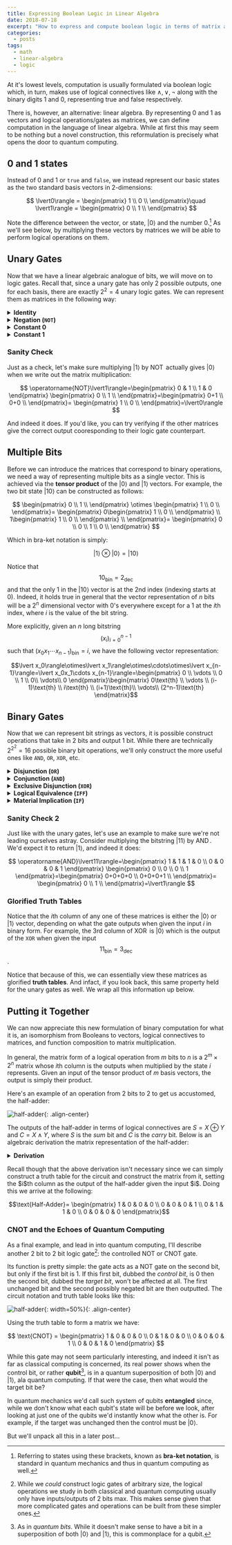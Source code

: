 ```yaml
---
title: Expressing Boolean Logic in Linear Algebra
date: 2018-07-18
excerpt: "How to express and compute boolean logic in terms of matrix algebra."
categories:
  - posts
tags: 
  - math
  - linear-algebra
  - logic
---
```


At it's lowest levels, computation is usually formulated via boolean logic which, in turn, makes use of logical connectives like $\wedge,\vee, \neg$ along with the binary digits $1$ and $0$, representing true and false respectively.

There is, however, an alternative: linear algebra. By representing $0$ and $1$ as vectors and logical operations/gates as matrices, we can define computation in the language of linear algebra. While at first this may seem to be nothing but a novel construction, this reformulation is precisely what opens the door to quantum computing.

## 0 and 1 states
Instead of $0$ and $1$ or `true` and `false`, we instead represent our basic states as the two standard basis vectors in 2-dimensions:

$$
  \lvert0\rangle = \begin{pmatrix}
                  1 \\
                  0 \\
                \end{pmatrix}\quad
  \lvert1\rangle = \begin{pmatrix}
                  0 \\
                  1 \\
                \end{pmatrix}
$$

Note the difference between the vector, or state, $\lvert0\rangle$ and the number $0$.[^f1] As we'll see below, by multiplying these vectors by matrices we will be able to perform logical operations on them.

## Unary Gates
Now that we have a linear algebraic analogue of bits, we will move on to logic gates. Recall that, since a unary gate has only $2$ possible outputs, one for each basis, there are exactly $2^2=4$ unary logic gates. We can represent them as matrices in the following way:

<!-- #### Identity -->
<details>
<summary><strong>Identity</strong></summary>
The identity gate takes an input and returns it as is (i.e $f(x)=x$). To represent it we simply use the $2 \times 2$ identity matrix:

$$
  I = \begin{pmatrix}
    1 & 0 \\
    0 & 1
  \end{pmatrix}
$$

And indeed, if we apply the gate to both $\lvert 0\rangle$ and $\lvert 1\rangle$ we find:

$$\begin{align}
I\lvert 0\rangle=\lvert 0\rangle\quad I\lvert 1\rangle=\lvert 1\rangle
\end{align}$$

</details>

<!-- #### Negation -->
<details>
<summary><strong>Negation (<code>NOT</code>)</strong></summary>
The negation gate takes an input and flips it (i.e $f(x)=\neg x$). We can represent it with the following matrix:

$$
  \operatorname{NOT} = \begin{pmatrix}
    0 & 1 \\
    1 & 0
  \end{pmatrix}
$$

Applying the gate to both $\lvert 0\rangle$ and $\lvert 1\rangle$ we find:

$$\begin{align}
\operatorname{NOT}\lvert 0\rangle=\lvert 1\rangle\quad \operatorname{NOT}\lvert 1\rangle=\lvert 0\rangle
\end{align}$$
</details>

<!-- #### Constant 0 -->
<details>
<summary><strong>Constant 0</strong></summary>
Outputs $0$ regardless of input (i.e $f(x)=0$). We can represent it with the following matrix:

$$
  C_0 = \begin{pmatrix}
    1 & 1 \\
    0 & 0
  \end{pmatrix}
$$

Applying the gate to both $\lvert 0\rangle$ and $\lvert 1\rangle$ we find:

$$\begin{align}
C_0\lvert 0\rangle=\lvert 0\rangle\quad C_0\lvert 1\rangle=\lvert 0\rangle
\end{align}$$
</details>

<!-- #### Constant 1 -->
<details>
<summary><strong>Constant 1</strong></summary>
Outputs $1$ regardless of input (i.e $f(x)=1$). We can represent it with the following matrix:

$$
  C_1 = \begin{pmatrix}
    0 & 0 \\
    1 & 1
  \end{pmatrix}
$$

Applying the gate to both $\lvert 0\rangle$ and $\lvert 1\rangle$ we find:


$$\begin{align}
C_1\lvert 0\rangle=\lvert 1\rangle\quad C_1\lvert 1\rangle=\lvert 1\rangle
\end{align}$$
</details>

### Sanity Check
Just as a check, let's make sure multiplying $\lvert 1\rangle$ by $\operatorname{NOT}$ actually gives $\lvert 0\rangle$ when we write out the matrix multiplication:

$$
  \operatorname{NOT}\lvert1\rangle=\begin{pmatrix}
    0 & 1 \\
    1 & 0
  \end{pmatrix}
  \begin{pmatrix}
    0 \\
    1 \\
  \end{pmatrix}=\begin{pmatrix}
    0+1 \\
    0+0 \\
  \end{pmatrix}=
  \begin{pmatrix}
    1 \\
    0 \\
  \end{pmatrix}=\lvert0\rangle
$$

And indeed it does. If you'd like, you can try verifying if the other matrices give the correct output cooresponding to their logic gate counterpart.

## Multiple Bits
Before we can introduce the matrices that correspond to binary operations, we need a way of representing multiple bits as a single vector. This is achieved via the **tensor product** of the $\lvert 0\rangle$ and $\lvert 1\rangle$ vectors. For example, the two bit state $\lvert 10\rangle$ can be constructed as follows:

$$
  \begin{pmatrix}
    0 \\
    1 \\
  \end{pmatrix}
  \otimes
  \begin{pmatrix}
    1 \\
    0 \\
  \end{pmatrix}=
  \begin{pmatrix}
    0\begin{pmatrix}
      1 \\
      0 \\
    \end{pmatrix} \\
    1\begin{pmatrix}
      1 \\
      0 \\
    \end{pmatrix} \\
  \end{pmatrix}=
  \begin{pmatrix}
    0 \\
    0 \\
    1 \\
    0 \\
  \end{pmatrix}
$$

Which in bra-ket notation is simply:

$$\lvert 1\rangle\otimes\lvert 0\rangle=\lvert 10\rangle$$

Notice that $${10}_{\text{bin}}=2_{\text{dec}}$$ and that the only $1$ in the $\lvert 10\rangle$ vector is at the $2$nd index (indexing starts at $0$). Indeed, it holds true in general that the vector representation of $n$ bits will be a $2^n$ dimensional vector with $0$'s everywhere except for a $1$ at the $i$th index, where $i$ is the value of the bit string.

More explicitly, given an $n$ long bitstring $$(x_i)_{i=0}^{n-1}$$ such that $(x_0x_1\cdots x_{n-1})_{\text{bin}}=i$, we have the following vector representation:

$$\lvert x_0\rangle\otimes\lvert x_1\rangle\otimes\cdots\otimes\lvert x_{n-1}\rangle=\lvert x_0x_1\cdots x_{n-1}\rangle=\begin{pmatrix}
    0 \\
    \vdots \\
    0 \\
    1 \\
    0\\
    \vdots\\
    0
  \end{pmatrix}\begin{matrix}
    0\text{th} \\    
    \vdots \\
    (i-1)\text{th} \\
    i\text{th} \\
    (i+1)\text{th}\\
    \vdots\\
    (2^n-1)\text{th}
  \end{matrix}$$

<!-- *As a side note, the tensor product of two rank $2$ tensors (vectors) $a$ and $b$ is equivalent to $ab^\top$.* -->

## Binary Gates
Now that we can represent bit strings as vectors, it is possible construct operations that take in $2$ bits and output $1$ bit. While there are technically $2^{2^2}=16$ possible binary bit operations, we'll only construct the more useful ones like `AND`, `OR`, `XOR`, etc.

<details>
<summary><strong>Disjunction (<code>OR</code>)</strong></summary>
The $\operatorname{OR}$ gate represents logical disjunction (i.e $f(x,y)=x\vee y$) and is represented by the following matrix:

$$
  \operatorname{OR} = \begin{pmatrix}
    1 & 0 & 0 & 0 \\
    0 & 1 & 1 & 1
  \end{pmatrix}
$$

Applying the gate to all two bit states we find:

$$\begin{align}
\operatorname{OR}\lvert 00\rangle&=\lvert 0\rangle & \operatorname{OR}\lvert 01\rangle&=\lvert 1\rangle\\
\operatorname{OR}\lvert 10\rangle&=\lvert 1\rangle & \operatorname{OR}\lvert 11\rangle&=\lvert 1\rangle
\end{align}$$
</details>


<details>
<summary><strong>Conjunction (<code>AND</code>)</strong></summary>
The $\operatorname{AND}$ gate represents logical conjunction (i.e $f(x,y)=x\wedge y$) and is represented by the following matrix:

$$
  \operatorname{AND} = \begin{pmatrix}
    1 & 1 & 1 & 0 \\
    0 & 0 & 0 & 1
  \end{pmatrix}
$$

Applying the gate to all two bit states we find:

$$\begin{align}
\operatorname{AND}\lvert 00\rangle&=\lvert 0\rangle & \operatorname{AND}\lvert 01\rangle&=\lvert 0\rangle\\
\operatorname{AND}\lvert 10\rangle&=\lvert 0\rangle & \operatorname{AND}\lvert 11\rangle&=\lvert 1\rangle
\end{align}$$
</details>


<details>
<summary><strong>Exclusive Disjunction (<code>XOR</code>)</strong></summary>
The $\operatorname{XOR}$ gate represents exclusive disjunction (i.e $f(x,y)=x\oplus y$) and is represented by the following matrix:

$$
  \operatorname{XOR} = \begin{pmatrix}
    1 & 0 & 0 & 1 \\
    0 & 1 & 1 & 0
  \end{pmatrix}
$$

Applying the gate to all two bit states we find:

$$\begin{align}
\operatorname{XOR}\lvert 00\rangle&=\lvert 0\rangle & \operatorname{XOR}\lvert 01\rangle&=\lvert 1\rangle\\
\operatorname{XOR}\lvert 10\rangle&=\lvert 1\rangle & \operatorname{XOR}\lvert 11\rangle&=\lvert 0\rangle
\end{align}$$
</details>


<details>
<summary><strong>Logical Equivalence (<code>IFF</code>)</strong></summary>
Logical equivalence/biconditional checks if two bits are equal (i.e $f(x,y)=x\iff y$) and is represented by the following matrix:

$$
  \operatorname{IFF} = \begin{pmatrix}
    0 & 1 & 1 & 0 \\
    1 & 0 & 0 & 1
  \end{pmatrix}
$$

<i>Notice that logical equivalence the negation of <code>XOR</code>, <code>XNOR</code> (i.e $x\leftrightarrow y=\neg(x\oplus y)$) meaning all the $0$'s and $1$'s in the $\operatorname{XOR}$ matrix are simply swapped to form the equality one.</i>

Applying the gate to all two bit states we find:

$$\begin{align}
\operatorname{IFF}\lvert 00\rangle&=\lvert 1\rangle & \operatorname{IFF}\lvert 01\rangle&=\lvert 0\rangle\\
\operatorname{IFF}\lvert 10\rangle&=\lvert 0\rangle & \operatorname{IFF}\lvert 11\rangle&=\lvert 1\rangle
\end{align}$$
</details>


<details>
<summary><strong>Material Implication (<code>IF</code>)</strong></summary>
Material implication is a statement of one variable's dependence on another (i.e $f(x,y)=x\implies y$). It's more commonly referred to as an $\operatorname{IF}$ statement in computer science (however this notion of implication is different from the purely logical one above).

$$
  \operatorname{IF} = \begin{pmatrix}
    0 & 1 & 0 & 0 \\
    1 & 0 & 1 & 1
  \end{pmatrix}
$$

Applying the gate to all two bit states we find:

$$\begin{align}
\operatorname{IF}\lvert 00\rangle&=\lvert 1\rangle & \operatorname{IF}\lvert 01\rangle&=\lvert 0\rangle\\
\operatorname{IF}\lvert 10\rangle&=\lvert 1\rangle & \operatorname{IF}\lvert 11\rangle&=\lvert 1\rangle
\end{align}$$
</details><p></p>

### Sanity Check 2
Just like with the unary gates, let's use an example to make sure we're not leading ourselves astray. Consider multiplying the bitstring $\lvert 11\rangle$ by $\operatorname{AND}$. We'd expect it to return $\lvert 1\rangle$, and indeed it does:

$$
  \operatorname{AND}\lvert11\rangle=\begin{pmatrix}
    1 & 1 & 1 & 0 \\
    0 & 0 & 0 & 1
  \end{pmatrix}
  \begin{pmatrix}
    0 \\
    0 \\
    0 \\
    1
  \end{pmatrix}=\begin{pmatrix}
    0+0+0+0 \\
    0+0+0+1 \\
  \end{pmatrix}=
  \begin{pmatrix}
    0 \\
    1 \\
  \end{pmatrix}=\lvert1\rangle
$$

### Glorified Truth Tables
Notice that the $i$th column of any one of these matrices is either the $\lvert 0\rangle$ or $\lvert 1\rangle$ vector, depending on what the gate outputs when given the input $i$ in binary form. For example, the $3$rd column of $\operatorname{XOR}$ is $\lvert0\rangle$ which is the output of the `XOR` when given the input $$11_{\text{bin}}=3_{\text{dec}}$$.

Notice that because of this, we can essentially view these matrices as glorified **truth tables**. And infact, if you look back, this same property held for the unary gates as well. We wrap all this information up below.

## Putting it Together
We can now appreciate this new formulation of binary computation for what it is, an isomorphism from Booleans to vectors, logical connectives to matrices, and function composition to matrix multiplication.

In general, the matrix form of a logical operation from $m$ bits to $n$ is a $2^m\times 2^n$ matrix whose $i$th column is the outputs when multiplied by the state $i$ represents. Given an input of the tensor product of $m$ basis vectors, the output is simply their product.

Here's an example of an operation from 2 bits to 2 to get us accustomed, the half-adder:

![half-adder](/assets/images/comp_sci/half_adder.png){: .align-center}

The outputs of the half-adder in terms of logical connectives are $S=X\oplus Y$ and $C=X\wedge Y$, where $S$ is the *sum* bit and $C$ is the *carry* bit. Below is an algebraic derivation the matrix representation of the half-adder:

<details class="bordered">
<summary><strong>Derivation</strong></summary>
To find the matrix that corresponds to sending two bits through a half adder, we must compute the tensor product of $X$ and $Y$ then compute and solve a series of tensor products:

$$\begin{align}
\text{Let } X&:=
\begin{pmatrix}
  a\\
  b
\end{pmatrix} \wedge X=\lvert 0\rangle \oplus X=\lvert 1\rangle\\
\text{Let } Y&:=
\begin{pmatrix}
  c\\
  d
\end{pmatrix} \wedge Y=\lvert 0\rangle \oplus Y=\lvert 1\rangle
\end{align}$$

Notice that $X$ must be $\lvert 0\rangle$ xor $\lvert 1\rangle$, and the same for $Y$. This condition is what allows us to solve for the gate. But before we do that let us find the tensor product of $X$ and $Y$ so that we may think of them as a 2 bit input:

$$X\otimes Y=
\begin{pmatrix}
  a\\
  b
\end{pmatrix}\oplus
\begin{pmatrix}
  c\\
  d
\end{pmatrix}=
\begin{pmatrix}
  a\begin{pmatrix}
    c \\
    d \\
  \end{pmatrix} \\
  b\begin{pmatrix}
    c \\
    d \\
  \end{pmatrix} \\
\end{pmatrix}=
\begin{pmatrix}
  ac \\
  ad \\
  bc \\
  bd \\
\end{pmatrix}$$

The output bits $S$ and $C$ can now be represented as the following equations:

$$\begin{align}
S&=\operatorname{XOR}(X\otimes Y)=
\begin{pmatrix}
  1 & 0 & 0 & 1 \\
  0 & 1 & 1 & 0
\end{pmatrix}
\begin{pmatrix}
  ac \\
  ad \\
  bc \\
  bd
\end{pmatrix}=
\begin{pmatrix}
  ac+bd \\
  ad+bc
\end{pmatrix}\\

C&=\operatorname{AND}(X\otimes Y)=
\begin{pmatrix}
  1 & 1 & 1 & 0 \\
  0 & 0 & 0 & 1
\end{pmatrix}
\begin{pmatrix}
  ac \\
  ad \\
  bc \\
  bd \\
\end{pmatrix}=
\begin{pmatrix}
  ac+ad+bc \\
  bd
\end{pmatrix}\\
\end{align}$$

Their tensor product, i.e the output of the half-adder given an input of $X\otimes Y$, is the following:

$$\begin{align}
S\otimes C&=
\begin{pmatrix}
  ac+bd \\
  ad+bc
\end{pmatrix}
\begin{pmatrix}
  ac+ad+bc \\
  bd
\end{pmatrix}\\
&=\begin{pmatrix}
  (ac)^2+a^2cd+abc^2+abcd+abd^2+b^2cd \\
  abcd+bd^2\\
  a^2cd+(ad)^2+abcd+abcd+(bc)^2\\
  abd^2+b^2cd
\end{pmatrix}
\end{align}$$

While this result may seem unwieldy, recall the stipulation on the vectors $X$ and $Y$ we made when we defined them: they must be each equal to either $\lvert 0\rangle$ or $\lvert 1\rangle$. We can phrase this in terms of their components:

$$\begin{align}
(a=1\wedge b=0)&\vee(a=0\wedge b=1)\\
(c=1\wedge d=0)&\vee(c=0\wedge d=1)
\end{align}$$

Because of this, we can simplify many of the expressions above (example $ab=0$ b.c. either $a$ or $b$ is $0$) to form a more simpler vector:
$$\begin{pmatrix}
  (ac)^2+a^2cd+abc^2+abcd+abd^2+b^2cd \\
  abcd+bd^2\\
  a^2cd+(ad)^2+abcd+abcd+(bc)^2\\
  abd^2+b^2cd
\end{pmatrix}=\begin{pmatrix}
  ac\\
  bd\\
  bc+ad\\
  0
\end{pmatrix}$$
<i>For those familiar with logic, we can also think of this finding non-contingent statements and simplifying them.</i><p></p>

Now we can consider the following equation:
$$\operatorname{Half-Adder}(X\otimes Y)=(S\otimes C)$$

We can solve for the $\operatorname{Half-Adder}$ matrix by explicitly writing out the above equation:

$$
\begin{pmatrix}
  ? &? &? &?\\
  ? &? &? &?\\
  ? &? &? &?\\
  ? &? &? &?
\end{pmatrix}
\begin{pmatrix}
  ac \\
  ad \\
  bc \\
  bd \\
\end{pmatrix}
=\begin{pmatrix}
  ac\\
  bd\\
  bc+ad\\
  0
\end{pmatrix}$$

From the rules of matrix multiplication, it should be clear that the sole matrix that solves this equation is:

$$\begin{pmatrix}
  1 & 0 & 0 & 0 \\
  0 & 0 & 0 & 1 \\
  0 & 1 & 1 & 0 \\
  0 & 0 & 0 & 0
\end{pmatrix}$$
</details>
<p></p>
Recall though that the above derivation isn't necessary since we can simply construct a truth table for the circuit and construct the matrix from it, setting the $i$th column as the output of the half-adder given the input $i$. Doing this we arrive at the following:

$$\text{Half-Adder}=
\begin{pmatrix}
  1 & 0 & 0 & 0 \\
  0 & 0 & 0 & 1 \\
  0 & 1 & 1 & 0 \\
  0 & 0 & 0 & 0
\end{pmatrix}$$

### CNOT and the Echoes of Quantum Computing
<!-- ### Sidenote: CNOT -->
As a final example, and lead in into quantum computing, I'll describe another 2 bit to 2 bit logic gate[^f2]: the controlled NOT or CNOT gate.

Its function is pretty simple: the gate acts as a NOT gate on the second bit, but only if the first bit is $1$. If this first bit, dubbed the *control bit*, is $0$ then the second bit, dubbed the *target bit*, won't be affected at all. The first unchanged bit and the second possibly negated bit are then outputted. The circuit notation and truth table looks like this:

![half-adder](/assets/images/comp_sci/cnot.png){: width=50%}{: .align-center}

Using the truth table to form a matrix we have:

$$
  \text{CNOT} = \begin{pmatrix}
    1 & 0 & 0 & 0 \\
    0 & 1 & 0 & 0 \\
    0 & 0 & 0 & 1 \\
    0 & 0 & 1 & 0
  \end{pmatrix}
$$

<!-- $$\begin{align*}
\text{CNOT}\lvert 00\rangle&=\lvert 00\rangle & \text{CNOT}\lvert 10\rangle&=\lvert 11\rangle\\
\text{CNOT}\lvert 01\rangle&=\lvert 01\rangle & \text{CNOT}\lvert 11\rangle&=\lvert 10\rangle
\end{align*}$$ -->

While this gate may not seem particularly interesting, and indeed it isn't as far as classical computing is concerned, its real power shows when the control bit, or rather **qubit**[^f3], is in a quantum superposition of both $\lvert 0\rangle$ and $\lvert 1\rangle$, ala quantum computing. If that were the case, then what would the target bit be?

In quantum mechanics we'd call such system of qubits **entangled** since, while we don't know what each qubit's state will be before we look, after looking at just one of the qubits we'd instantly know what the other is. For example, if the target was unchanged then the control must be $\lvert 0\rangle$.

But we'll unpack all this in a later post...

<!-- Footer -->

[^f1]: Referring to states using these brackets, known as **bra-ket notation**, is standard in quantum mechanics and thus in quantum computing as well. 

[^f2]: While we *could* construct logic gates of arbitrary size, the logical operations we study in both classical and quantum computing usually only have inputs/outputs of 2 bits max. This makes sense given that more complicated gates and operations can be built from these simpler ones.

[^f3]: As in *quantum bits*. While it doesn't make sense to have a bit in a superposition of both $\lvert 0\rangle$ and $\lvert 1\rangle$, this is commonplace for a qubit.